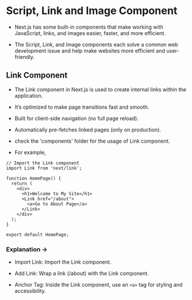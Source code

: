 # Script, Link and Image Component

- Next.js has some built-in components that make working with JavaScript, links, and images easier, faster, and more efficient. 

- The Script, Link, and Image components each solve a common web development issue and help make websites more efficient and user-friendly.

## Link Component

- The Link component in Next.js is used to create internal links within the application. 

- It’s optimized to make page transitions fast and smooth.

- Built for client-side navigation (no full page reload).

- Automatically pre-fetches linked pages (only on production).

- check the 'components' folder for the usage of Link component.

- For example,

```
// Import the Link component
import Link from 'next/link';

function HomePage() {
  return (
    <div>
      <h1>Welcome to My Site</h1>
      <Link href="/about">
        <a>Go to About Page</a>
      </Link>
    </div>
  );
}

export default HomePage;

```
### Explanation -> 

- Import Link: Import the Link component.

- Add Link: Wrap a link (/about) with the Link component.
- Anchor Tag: Inside the Link component, use an `<a>` tag for styling and accessibility.
